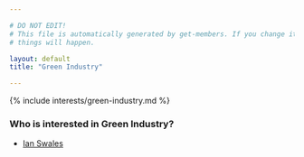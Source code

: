 ```yaml
---

# DO NOT EDIT!
# This file is automatically generated by get-members. If you change it, bad
# things will happen.

layout: default
title: "Green Industry"

---
```


{% include interests/green-industry.md %}

### Who is interested in Green Industry?


* [Ian Swales](/members/ian-swales.html)
